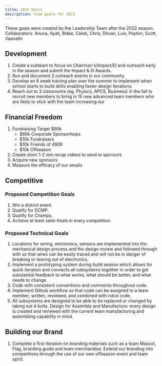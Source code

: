 ```yaml
---
title: 2023 Goals
description: Team goals for 2023
---
```

These goals were created by the Leadership Team after the 2022 season.
Collaborators: Anuva, Ayati, Blake, Caleb, Chris, Dhvan, Luis, Peyton, Scott, Vaanathi


## Development

1. Create a subteam to focus on Chairman's/Impact/EI and outreach early in the season and submit the Impact & EI Awards.
1. Run and document 2 outreach events in our community.
1. Develop an 8 week training plan over the summer to implement when school starts to build skills enabling faster design iterations.
1. Reach out to 3 classrooms (eg. Physics, APCS, Business) in the fall to recruit new members to bring in 15 new advanced team members who are likely to stick with the team increasing our 

## Financial Freedom

1. Fundraising Target $90k
	- $60k Corporate Sponsorhsips
	- $10k Fundraisers
	- $10k Friends of 4909
	- $10k Offseason
1. Create short 1-2 min recap videos to send to sponsors
1. Acquire new sponsors
1. Measure the efficacy of our emails


## Competitive

### Proposed Competition Goals
1. Win a district event.
1. Qualify for DCMP.
1. Qualify for Champs.
1. Achieve at least semi-finals in every competition.

### Proposed Technical Goals
1. Locations for wiring, electronics, sensors are implemented into the mechanical design process and the design review and followed through with so that wires can be easily traced and will not be in danger of breaking or tearing out of electronics. 
1. Implement a prototyping system during build season which allows for quick iteration and connects all subsystems together in order to get substantial feedback to what works, what should be better, and what needs to change.
1. Code with consistent conventions and comments throughout code.
1. Implement Github workflow so that code can be assigned to a team member, written, reviewed, and combined with robot code.
1. All subsystems are designed to be able to be replaced or changed by taking out 4 bolts.
Design for Assembly and Manufacture: every design is created and reviewed with the current team manufacturing and assembling capability in mind.


## Building our Brand

1. Complete a first iteration on branding materials such as a team Mascot, Flag, branding guide and team merchandise. Extend our branding into competitions through the use of our own offseason event and team spirit.